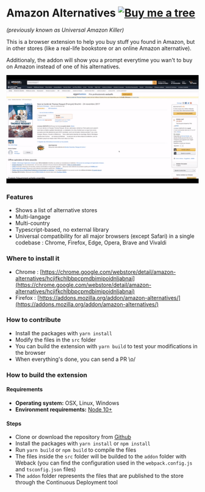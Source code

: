 # Amazon Alternatives [![Buy me a tree](https://img.shields.io/badge/Buy%20me%20a%20tree-%F0%9F%8C%B3-lightgreen)](https://offset.earth/adrian)

_(previously known as Universal Amazon Killer)_

This is a browser extension to help you buy stuff you found in Amazon, but in other stores (like a real-life bookstore or an online Amazon alternative).

Additionaly, the addon will show you a prompt everytime you wan't to buy on Amazon instead of one of his alternatives.

![The addon in action](/buy-a-book.gif)

### Features

- Shows a list of alternative stores
- Multi-langage
- Multi-country
- Typescript-based, no external library
- Universal compatibility for all major browsers (except Safari) in a single codebase : Chrome, Firefox, Edge, Opera, Brave and Vivaldi

### Where to install it

- Chrome : [https://chrome.google.com/webstore/detail/amazon-alternatives/hcjifkchlbbpcpmdbimipoidnljabnai](https://chrome.google.com/webstore/detail/amazon-alternatives/hcjifkchlbbpcpmdbimipoidnljabnai)
- Firefox : [https://addons.mozilla.org/addon/amazon-alternatives/](https://addons.mozilla.org/addon/amazon-alternatives/)

### How to contribute

- Install the packages with `yarn install`
- Modify the files in the `src` folder
- You can build the extension with `yarn build` to test your modifications in the browser
- When everything's done, you can send a PR \o/

### How to build the extension

#### Requirements

- **Operating system:** OSX, Linux, Windows
- **Environment requirements:** [Node 10+](https://nodejs.org/en/)

#### Steps

- Clone or download the repository from [Github](https://github.com/adriantombu/universal-amazon-killer)
- Install the packages with `yarn install` or `npm install`
- Run `yarn build` or `npm build` to compile the files
- The files inside the `src` folder will be builded to the `addon` folder with Weback (you can find the configuration used in the `webpack.config.js` and `tsconfig.json` files)
- The `addon` folder represents the files that are published to the store through the Continuous Deployment tool
